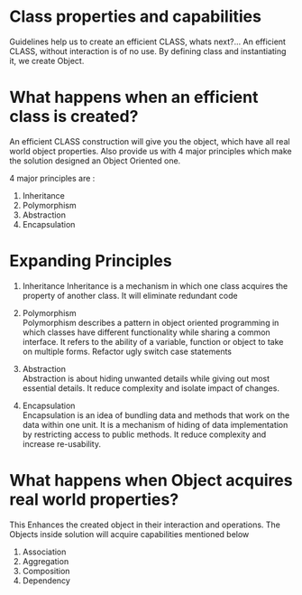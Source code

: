 # Class properties and capabilities

Guidelines help us to create an efficient CLASS, whats next?... An efficient CLASS, without interaction is of no use. By defining class and instantiating it, we create Object.

# What happens when an efficient class is created?

An efficient CLASS construction will give you the object, which have all real world object properties.
Also provide us with 4 major principles which make the solution designed an Object Oriented one.

4 major principles are :
1) Inheritance
2) Polymorphism
3) Abstraction
4) Encapsulation

# Expanding Principles

1) Inheritance
Inheritance is a mechanism in which one class acquires the property of another class. It will eliminate redundant code

2) Polymorphism  
Polymorphism describes a pattern in object oriented programming in which classes have different functionality while sharing a common interface. It refers to the ability of a variable, function or object to take on multiple forms. Refactor ugly switch case statements

3) Abstraction   
Abstraction is about hiding unwanted details while giving out most essential details. It reduce complexity and isolate impact of changes.

4) Encapsulation  
Encapsulation is an idea of bundling data and methods that work on the data within one unit. It is a mechanism of hiding of data implementation by restricting access to public methods. It reduce complexity and increase re-usability.

# What happens when Object acquires real world properties?

This Enhances the created object in their interaction and operations. The Objects inside solution will acquire capabilities mentioned below

1) Association
2) Aggregation
3) Composition
4) Dependency
